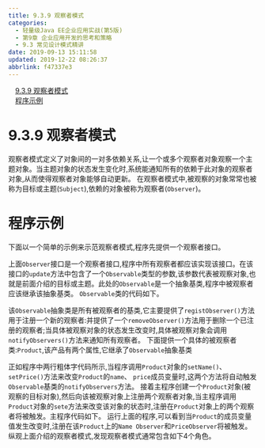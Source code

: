 ```yaml
---
title: 9.3.9 观察者模式
categories: 
  - 轻量级Java EE企业应用实战(第5版)
  - 第9章 企业应用开发的思考和策略
  - 9.3 常见设计模式精讲
date: 2019-09-13 15:11:58
updated: 2019-12-22 08:26:37
abbrlink: f47337e3
---
```

<div id='my_toc'><a href="/JavaReadingNotes/f47337e3/#9-3-9-观察者模式" class="header_1">9.3.9 观察者模式</a><br><a href="/JavaReadingNotes/f47337e3/#程序示例" class="header_1">程序示例</a><br></div>
<style>.header_1{margin-left: 1em;}.header_2{margin-left: 2em;}.header_3{margin-left: 3em;}.header_4{margin-left: 4em;}.header_5{margin-left: 5em;}.header_6{margin-left: 6em;}</style>
<!--more-->
<script>if (navigator.platform.search('arm')==-1){document.getElementById('my_toc').style.display = 'none';}var e,p = document.getElementsByTagName('p');while (p.length>0) {e = p[0];e.parentElement.removeChild(e);}</script>

<!--end-->
# 9.3.9 观察者模式 #
观察者模式定义了对象间的一对多依赖关系,让一个或多个观察者对象观察一个主题对象。当主题对象的状态发生变化时,系统能通知所有的依赖于此对象的观察者对象,从而使得观察者对象能够自动更新。
在观察者模式中,被观察的对象常常也被称为目标或主题(`Subject`),依赖的对象被称为观察者(`Observer`)。
# 程序示例 #
下面以一个简单的示例来示范观察者模式,程序先提供一个观察者接口。





上面`Observer`接口是一个观察者接口,程序中所有观察者都应该实现该接口。在该接口的`update`方法中包含了一个`Observable`类型的参数,该参数代表被观察对象,也就是前面介绍的目标或主题。此处的`Observable`是一个抽象基类,程序中被观察者应该继承该抽象基类。 `Observable`类的代码如下。





该`Observable`抽象类是所有被观察者的基类,它主要提供了`registObserver()`方法用于注册一个新的观察者:并提供了一个`removeObserver()`方法用于删除一个已注册的观察者;当具体被观察对象的状态发生改变时,具体被观察对象会调用`notifyObservers()`方法来通知所有观察者。
下面提供一个具体的被观察者类:`Product`,该产品有两个属性,它继承了`Observable`抽象基类





正如程序中两行粗体字代码所示,当程序调用`Product`对象的`setName()`、 `setPrice()`方法来改变`Product`的`name`、 `price`成员变量时,这两个方法将自动触发`Observable`基类的`notifyObservers`方法。
接着主程序创建一个`Product`对象(被观察的目标对象),然后向该被观察对象上注册两个观察者对象,当主程序调用`Product`对象的`sete`方法来改变该对象的状态时,注册在`Product`对象上的两个观察者将被触发。主程序代码如下。
运行上面的程序,可以看到当`Product`的成员变量值发生改变时,注册在该`Product`上的`Name Observer`和`PriceObserver`将被触发。
纵观上面介绍的观察者模式,发现观察者模式通常包含如下4个角色。





